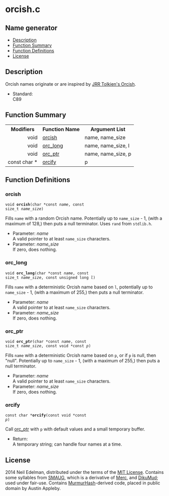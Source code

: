 # orcish\.c #

## Name generator ##

 * [Description](#user-content-preamble)
 * [Function Summary](#user-content-summary)
 * [Function Definitions](#user-content-fn)
 * [License](#user-content-license)

## <a id = "user-content-preamble" name = "user-content-preamble">Description</a> ##

Orcish names originate or are inspired by [JRR Tolkien's Orcish](http://en.wikipedia.org/wiki/Languages_constructed_by_J._R._R._Tolkien)\.

 * Standard:  
   C89




## <a id = "user-content-summary" name = "user-content-summary">Function Summary</a> ##

<table>

<tr><th>Modifiers</th><th>Function Name</th><th>Argument List</th></tr>

<tr><td align = right>void</td><td><a href = "#user-content-fn-3a1dca27">orcish</a></td><td>name, name_size</td></tr>

<tr><td align = right>void</td><td><a href = "#user-content-fn-e3a93f48">orc_long</a></td><td>name, name_size, l</td></tr>

<tr><td align = right>void</td><td><a href = "#user-content-fn-3f3dd248">orc_ptr</a></td><td>name, name_size, p</td></tr>

<tr><td align = right>const char *</td><td><a href = "#user-content-fn-2ce9da4d">orcify</a></td><td>p</td></tr>

</table>



## <a id = "user-content-fn" name = "user-content-fn">Function Definitions</a> ##

### <a id = "user-content-fn-3a1dca27" name = "user-content-fn-3a1dca27">orcish</a> ###

<code>void <strong>orcish</strong>(char *const <em>name</em>, const size_t <em>name_size</em>)</code>

Fills `name` with a random Orcish name\. Potentially up to `name_size` \- 1, \(with a maximum of 128,\) then puts a null terminator\. Uses `rand` from `stdlib.h`\.

 * Parameter: _name_  
   A valid pointer to at least `name_size` characters\.
 * Parameter: _name\_size_  
   If zero, does nothing\.




### <a id = "user-content-fn-e3a93f48" name = "user-content-fn-e3a93f48">orc_long</a> ###

<code>void <strong>orc_long</strong>(char *const <em>name</em>, const size_t <em>name_size</em>, const unsigned long <em>l</em>)</code>

Fills `name` with a deterministic Orcish name based on `l`, potentially up to `name_size` \- 1, \(with a maximum of 255,\) then puts a null terminator\.

 * Parameter: _name_  
   A valid pointer to at least `name_size` characters\.
 * Parameter: _name\_size_  
   If zero, does nothing\.




### <a id = "user-content-fn-3f3dd248" name = "user-content-fn-3f3dd248">orc_ptr</a> ###

<code>void <strong>orc_ptr</strong>(char *const <em>name</em>, const size_t <em>name_size</em>, const void *const <em>p</em>)</code>

Fills `name` with a deterministic Orcish name based on `p`, or if `p` is null, then "null"\. Potentially up to `name_size` \- 1, \(with a maximum of 255,\) then puts a null terminator\.

 * Parameter: _name_  
   A valid pointer to at least `name_size` characters\.
 * Parameter: _name\_size_  
   If zero, does nothing\.




### <a id = "user-content-fn-2ce9da4d" name = "user-content-fn-2ce9da4d">orcify</a> ###

<code>const char *<strong>orcify</strong>(const void *const <em>p</em>)</code>

Call [orc_ptr](#user-content-fn-3f3dd248) with `p` with default values and a small temporary buffer\.

 * Return:  
   A temporary string; can handle four names at a time\.






## <a id = "user-content-license" name = "user-content-license">License</a> ##

2014 Neil Edelman, distributed under the terms of the [MIT License](https://opensource.org/licenses/MIT)\. Contains some syllables from [SMAUG](http://www.smaug.org/), which is a derivative of [Merc](http://dikumud.com/Children/merc2.asp), and [DikuMud](http://dikumud.com/); used under fair\-use\. Contains [MurmurHash](https://github.com/aappleby/smhasher)\-derived code, placed in public domain by Austin Appleby\.



